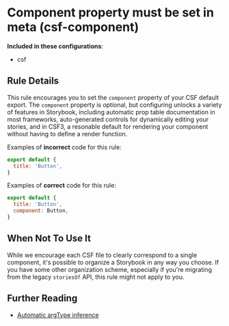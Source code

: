 # Component property must be set in meta (csf-component)

<!-- RULE-CATEGORIES:START -->

**Included in these configurations**: <ul><li>csf</li></ul>

<!-- RULE-CATEGORIES:END -->

## Rule Details

This rule encourages you to set the `component` property of your CSF default export. The `component` property is optional, but configuring unlocks a variety of features in Storybook, including automatic prop table documentation in most frameworks, auto-generated controls for dynamically editing your stories, and in CSF3, a resonable default for rendering your component without having to define a render function.

Examples of **incorrect** code for this rule:

```js
export default {
  title: 'Button',
}
```

Examples of **correct** code for this rule:

```js
export default {
  title: 'Button',
  component: Button,
}
```

## When Not To Use It

While we encourage each CSF file to clearly correspond to a single component, it's possible to organize a Storybook in any way you choose. If you have some other organization scheme, especially if you're migrating from the legacy `storiesOf` API, this rule might not apply to you.

## Further Reading

- [Automatic argType inference](https://storybook.js.org/docs/react/api/argtypes#automatic-argtype-inference)
